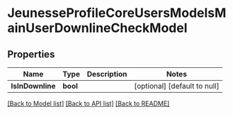 # JeunesseProfileCoreUsersModelsMainUserDownlineCheckModel

## Properties
Name | Type | Description | Notes
------------ | ------------- | ------------- | -------------
**IsInDownline** | **bool** |  | [optional] [default to null]

[[Back to Model list]](../README.md#documentation-for-models) [[Back to API list]](../README.md#documentation-for-api-endpoints) [[Back to README]](../README.md)


